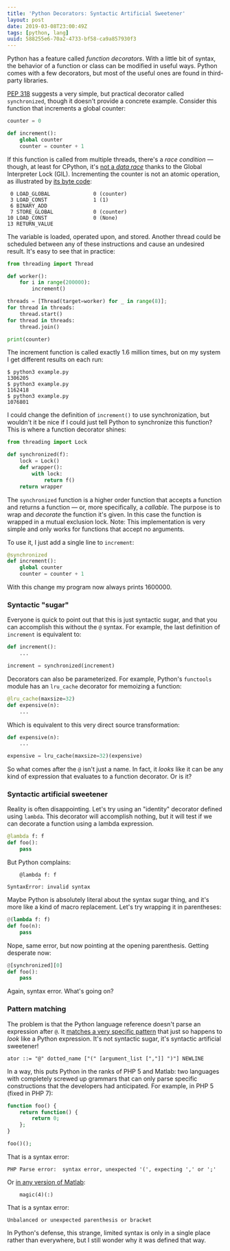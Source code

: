 ```yaml
---
title: 'Python Decorators: Syntactic Artificial Sweetener'
layout: post
date: 2019-03-08T23:00:49Z
tags: [python, lang]
uuid: 588255e6-70a2-4733-bf58-ca9a857930f3
---
```


Python has a feature called *function decorators*. With a little bit of
syntax, the behavior of a function or class can be modified in useful
ways. Python comes with a few decorators, but most of the useful ones
are found in third-party libraries.

[PEP 318][pep] suggests a very simple, but practical decorator called
`synchronized`, though it doesn't provide a concrete example. Consider
this function that increments a global counter:

```python
counter = 0

def increment():
    global counter
    counter = counter + 1
```

If this function is called from multiple threads, there's a *race
condition* — though, at least for CPython, it's [not a *data
race*][race] thanks to the Global Interpreter Lock (GIL). Incrementing
the counter is not an atomic operation, as illustrated by [its byte
code][bc]:

     0 LOAD_GLOBAL              0 (counter)
     3 LOAD_CONST               1 (1)
     6 BINARY_ADD
     7 STORE_GLOBAL             0 (counter)
    10 LOAD_CONST               0 (None)
    13 RETURN_VALUE

The variable is loaded, operated upon, and stored. Another thread
could be scheduled between any of these instructions and cause an
undesired result. It's easy to see that in practice:

```python
from threading import Thread

def worker():
    for i in range(200000):
        increment()

threads = [Thread(target=worker) for _ in range(8)];
for thread in threads:
    thread.start()
for thread in threads:
    thread.join()

print(counter)
```

The increment function is called exactly 1.6 million times, but on my
system I get different results on each run:

    $ python3 example.py 
    1306205
    $ python3 example.py 
    1162418
    $ python3 example.py 
    1076801

I could change the definition of `increment()` to use synchronization,
but wouldn't it be nice if I could just tell Python to synchronize this
function? This is where a function decorator shines:

```python
from threading import Lock

def synchronized(f):
    lock = Lock()
    def wrapper():
        with lock:
            return f()
    return wrapper
```

The `synchronized` function is a higher order function that accepts a
function and returns a function — or, more specifically, a *callable*.
The purpose is to wrap and *decorate* the function it's given. In this
case the function is wrapped in a mutual exclusion lock. Note: This
implementation is very simple and only works for functions that accept
no arguments.

To use it, I just add a single line to `increment`:

```python
@synchronized
def increment():
    global counter
    counter = counter + 1
```

With this change my program now always prints 1600000.

### Syntactic "sugar"

Everyone is quick to point out that this is just syntactic sugar, and
that you can accomplish this without the `@` syntax. For example, the
last definition of `increment` is equivalent to:

```python
def increment():
    ...

increment = synchronized(increment)
```

Decorators can also be parameterized. For example, Python's
`functools` module has an `lru_cache` decorator for memoizing a
function:

```python
@lru_cache(maxsize=32)
def expensive(n):
    ...
```

Which is equivalent to this very direct source transformation:

```python
def expensive(n):
    ...

expensive = lru_cache(maxsize=32)(expensive)
```

So what comes after the `@` isn't just a name. In fact, it *looks*
like it can be any kind of expression that evaluates to a function
decorator. Or is it?

### Syntactic artificial sweetener

Reality is often disappointing. Let's try using an "identity" decorator
defined using `lambda`. This decorator will accomplish nothing, but it
will test if we can decorate a function using a lambda expression.

```python
@lambda f: f
def foo():
    pass
```

But Python complains:

        @lambda f: f
              ^
    SyntaxError: invalid syntax

Maybe Python is absolutely literal about the syntax sugar thing, and
it's more like a kind of macro replacement. Let's try wrapping it in
parentheses:

```python
@(lambda f: f)
def foo(n):
    pass
```

Nope, same error, but now pointing at the opening parenthesis. Getting
desperate now:

```python
@[synchronized][0]
def foo():
    pass
```

Again, syntax error. What's going on?

### Pattern matching

The problem is that the Python language reference doesn't parse an
expression after `@`. It [matches a very specific pattern][ref] that
just so happens to *look* like a Python expression. It's not syntactic
sugar, it's syntactic artificial sweetener!

    ator ::= "@" dotted_name ["(" [argument_list [","]] ")"] NEWLINE

In a way, this puts Python in the ranks of PHP 5 and Matlab: two
languages with completely screwed up grammars that can only parse
specific constructions that the developers had anticipated. For
example, in PHP 5 (fixed in PHP 7):

```php
function foo() {
    return function() {
        return 0;
    };
}

foo()();
```

That is a syntax error:

    PHP Parse error:  syntax error, unexpected '(', expecting ',' or ';'

Or [in any version of Matlab][matlab]:

```
    magic(4)(:)
```

That is a syntax error:

    Unbalanced or unexpected parenthesis or bracket

In Python's defense, this strange, limited syntax is only in a single
place rather than everywhere, but I still wonder why it was defined
that way.


[bc]: /blog/2019/02/24/
[matlab]: /blog/2008/08/29/
[pep]: https://www.python.org/dev/peps/pep-0318/
[race]: https://blog.regehr.org/archives/490
[ref]: https://docs.python.org/3/reference/compound_stmts.html#function-definitions
